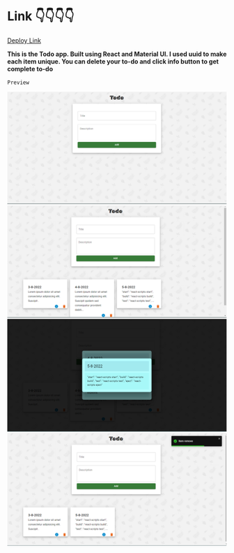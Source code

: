 # Link 👇👇👇👇

[Deploy Link]()

**This is the Todo app. Built using React and Material UI. I used uuid to make each item unique. You can delete your to-do and click info button to get complete to-do**

```
Preview
```

![TodoImage](./thumbnail/Todo-1.png)
![TodoImage](./thumbnail/todo-2.png)
![TodoImage](./thumbnail/todo-3.png)
![TodoImage](./thumbnail/todo-4.png)
